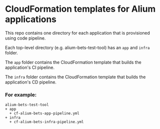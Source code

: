 # CloudFormation templates for Alium applications

This repo contains one directory for each application that is provisioned using code pipeline.

Each top-level directory (e.g. alium-bets-test-tool) has an `app` and `infra` folder.

The `app` folder contains the CloudFormation template that builds the application's CI pipeline.

The `infra` folder contains the CloudFormation template that builds the application's CD pipeline.

 
### For example: 

    alium-bets-test-tool
    + app
      + cf-alium-bets-app-pipeline.yml
    + infra
      + cf-alium-bets-infra-pipeline.yml

    
